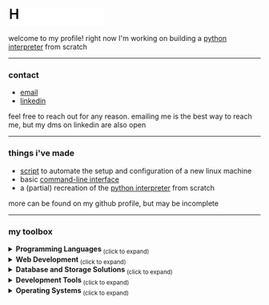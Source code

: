 <picture>
  <source media="(prefers-color-scheme: dark)" srcset="./assets/hello-dark.gif" width="192" height="36">
  <img alt="Hello!" src="./assets/hello-light.gif" width="192" height="36">
</picture>

welcome to my profile! right now I'm working on building a [python interpreter](https://github.com/cole-sullivan/python-interpreter "cole-sullivan/python-interpreter") from scratch

---

<h3> contact </h3>

  * [email](mailto:contact@colesullivan.us "contact@colesullivan.us")
  * [linkedin](https://www.linkedin.com/in/sullivan-cole "in/sullivan-cole")

feel free to reach out for any reason. emailing me is the best way to reach me, but my dms on linkedin are also open

---

<h3> things i've made </h3>

  * [script](https://github.com/cole-sullivan/distro-install "cole-sullivan/distro-install") to automate the setup and configuration of a new linux machine
  * basic [command-line interface](https://github.com/cole-sullivan/shell-interface "cole-sullivan/shell-interface")
  * a (partial) recreation of the [python interpreter](https://github.com/cole-sullivan/python-interpreter "cole-sullivan/python-interpreter") from scratch

more can be found on my github profile, but may be incomplete

---

<h3> my toolbox </h3>

<details>
  <summary><strong> Programming Languages </strong> <sub> (click to expand) </sub></summary>
  <br>
  
  > [![C](https://img.shields.io/badge/C-00599C?logo=c&logoColor=white)](#)
  > [![C++](https://img.shields.io/badge/C++-%2300599C.svg?logo=c%2B%2B&logoColor=white)](#)
  > [![Python](https://img.shields.io/badge/Python-3776AB?logo=python&logoColor=fff)](#)
  > [![Ruby](https://img.shields.io/badge/Ruby-%23CC342D.svg?&logo=ruby&logoColor=white)](#)
  > [![Rust](https://img.shields.io/badge/Rust-%23000000.svg?e&logo=rust&logoColor=white)](#)
  > [![Bash](https://img.shields.io/badge/Bash-4EAA25?logo=gnubash&logoColor=fff)](#)
</details>

<details>
  <summary><strong> Web Development </strong> <sub> (click to expand) </sub></summary>
  <br>
  
  > [![HTML](https://img.shields.io/badge/HTML-%23E34F26.svg?logo=html5&logoColor=white)](#)
  > [![CSS](https://img.shields.io/badge/CSS-1572B6?logo=css3&logoColor=fff)](#)
  > [![JavaScript](https://img.shields.io/badge/JavaScript-F7DF1E?logo=javascript&logoColor=000)](#)
  > [![Rails](https://img.shields.io/badge/Rails-%23CC0000.svg?logo=ruby-on-rails&logoColor=white)](#)
  > [![Shopify](https://img.shields.io/badge/Shopify-7AB55C?logo=shopify&logoColor=fff)](#)
</details>

<details>
  <summary><strong> Database and Storage Solutions </strong> <sub> (click to expand) </sub></summary>
  <br>
  
  > [![MySQL](https://img.shields.io/badge/MySQL-4479A1?logo=mysql&logoColor=fff)](#)
  > [![Postgres](https://img.shields.io/badge/Postgres-%23316192.svg?logo=postgresql&logoColor=white)](#)
  > [![MongoDB](https://img.shields.io/badge/MongoDB-%234ea94b.svg?logo=mongodb&logoColor=white)](#)
  > [![AWS S3](https://img.shields.io/badge/AWS_S3-%23FF9900.svg?logo=amazon-web-services&logoColor=white)](#)
</details>

<details>
  <summary><strong> Development Tools </strong> <sub> (click to expand) </sub></summary>
  <br>
  
  > [![Git](https://img.shields.io/badge/Git-F05032?logo=git&logoColor=fff)](#)
  > [![GitHub](https://img.shields.io/badge/GitHub-%23121011.svg?logo=github&logoColor=white)](#)
  > [![Docker](https://img.shields.io/badge/Docker-2496ED?logo=docker&logoColor=fff)](#)
</details>

<details>
  <summary><strong> Operating Systems </strong> <sub> (click to expand) </sub></summary>
  <br>
  
  > [![Windows](https://custom-icon-badges.demolab.com/badge/Windows-0078D6?logo=windows11&logoColor=white)](#)
  > [![macOS](https://img.shields.io/badge/macOS-000000?logo=apple&logoColor=F0F0F0)](#)
  > [![Linux](https://img.shields.io/badge/Linux-FCC624?logo=linux&logoColor=black)](#)
</details>
